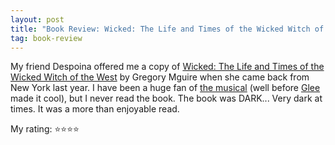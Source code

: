 ```yaml
---
layout: post
title: "Book Review: Wicked: The Life and Times of the Wicked Witch of the West"
tag: book-review
---
```


My friend Despoina offered me a copy of [Wicked: The Life and Times of the Wicked Witch of the West](https://www.goodreads.com/book/show/37442.Wicked) by Gregory Mguire when she came back from New York last year. I have been a huge fan of [the musical](https://en.wikipedia.org/wiki/Wicked_(musical)) (well before [Glee](https://en.wikipedia.org/wiki/Glee_(TV_series)) made it cool), but I never read the book. The book was DARK... Very dark at times. It was a more than enjoyable read. 

My rating: ⭐⭐⭐⭐